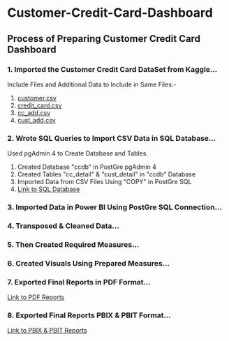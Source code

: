 # Customer-Credit-Card-Dashboard
## Process of Preparing Customer Credit Card Dashboard
### 1. Imported the Customer Credit Card DataSet from Kaggle...
Include Files and Additional Data to Include in Same Files:-
1. [customer.csv](https://github.com/MeSumitK/Customer-Credit-Card-Dashboard/blob/main/DataSet/customer.csv)
2. [credit_card.csv](https://github.com/MeSumitK/Customer-Credit-Card-Dashboard/blob/main/DataSet/credit_card.csv)  
3. [cc_add.csv](https://github.com/MeSumitK/Customer-Credit-Card-Dashboard/blob/main/DataSet/cc_add.csv)
4. [cust_add.csv](https://github.com/MeSumitK/Customer-Credit-Card-Dashboard/blob/main/DataSet/cust_add.csv)
### 2. Wrote SQL Queries to Import CSV Data in SQL Database...
Used pgAdmin 4 to Create Database and Tables.
1. Created Database "ccdb" in PostGre pgAdmin 4
2. Created Tables "cc_detail" & "cust_detail" in "ccdb" Database
3. Imported Data from CSV Files Using "COPY" in PostGre SQL
4. [Link to SQL Database](https://github.com/MeSumitK/Customer-Credit-Card-Dashboard/blob/main/PostGre%20pgAdmin%204%20SQL%20Queries/ccdb.sql)
### 3. Imported Data in Power BI Using PostGre SQL Connection...
### 4. Transposed & Cleaned Data...
### 5. Then Created Required Measures...
### 6. Created Visuals Using Prepared Measures...
### 7. Exported Final Reports in PDF Format...
[Link to PDF Reports](https://github.com/MeSumitK/Customer-Credit-Card-Dashboard/tree/main/PDF%20Report)
### 8. Exported Final Reports PBIX & PBIT Format...
[Link to PBIX & PBIT Reports](https://github.com/MeSumitK/Customer-Credit-Card-Dashboard/tree/main/Power%20BI%20Reports)
